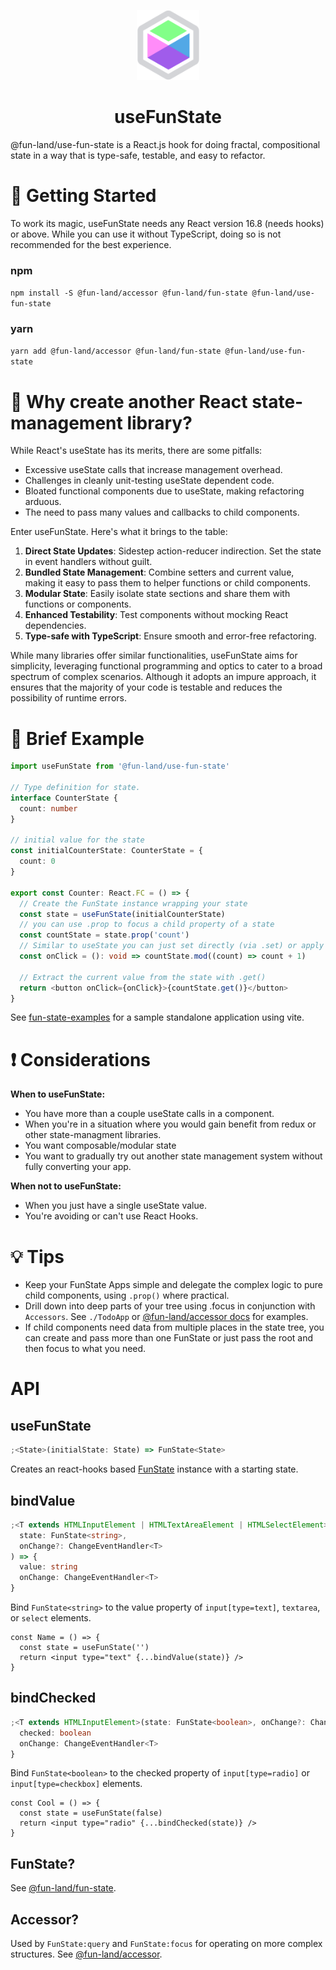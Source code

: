 <p align="center"><img src="docs/logo.svg" alt="" width="100" /></p>
<h1 align="center">useFunState</h1>

@fun-land/use-fun-state is a React.js hook for doing fractal, compositional state in a way that is type-safe,
testable, and easy to refactor.

# 🌱 Getting Started

To work its magic, useFunState needs any React version 16.8 (needs hooks) or above. While you can use it without TypeScript, doing so is not recommended for the best experience.

### npm

`npm install -S @fun-land/accessor @fun-land/fun-state @fun-land/use-fun-state`

### yarn

`yarn add @fun-land/accessor @fun-land/fun-state @fun-land/use-fun-state`

# 🤔 Why create another React state-management library?

While React's useState has its merits, there are some pitfalls:

* Excessive useState calls that increase management overhead.
* Challenges in cleanly unit-testing useState dependent code.
* Bloated functional components due to useState, making refactoring arduous.
* The need to pass many values and callbacks to child components.

Enter useFunState. Here's what it brings to the table:

1. **Direct State Updates**: Sidestep action-reducer indirection. Set the state in event handlers without guilt.
2. **Bundled State Management**: Combine setters and current value, making it easy to pass them to helper functions or child components.
3. **Modular State**: Easily isolate state sections and share them with functions or components.
4. **Enhanced Testability**: Test components without mocking React dependencies.
5. **Type-safe with TypeScript**: Ensure smooth and error-free refactoring.

While many libraries offer similar functionalities, useFunState aims for simplicity, leveraging functional programming and optics to cater to a broad spectrum of complex scenarios. Although it adopts an impure approach, it ensures that the majority of your code is testable and reduces the possibility of runtime errors.

# 🌟 Brief Example

```ts
import useFunState from '@fun-land/use-fun-state'

// Type definition for state.
interface CounterState {
  count: number
}

// initial value for the state
const initialCounterState: CounterState = {
  count: 0
}

export const Counter: React.FC = () => {
  // Create the FunState instance wrapping your state
  const state = useFunState(initialCounterState)
  // you can use .prop to focus a child property of a state
  const countState = state.prop('count')
  // Similar to useState you can just set directly (via .set) or apply function to the current value
  const onClick = (): void => countState.mod((count) => count + 1)

  // Extract the current value from the state with .get()
  return <button onClick={onClick}>{countState.get()}</button>
}
```

See [fun-state-examples](https://github.com/fun-land/fun-land/tree/main/packages/fun-state-examples) for a sample standalone application using vite.

# ❗ Considerations 

**When to useFunState:**

- You have more than a couple useState calls in a component.
- When you're in a situation where you would gain benefit from redux or other state-managment libraries.
- You want composable/modular state
- You want to gradually try out another state management system without fully converting your app.

**When not to useFunState:**

- When you just have a single useState value.
- You're avoiding or can't use React Hooks.

# 💡 Tips

- Keep your FunState Apps simple and delegate the complex logic to pure child components, using `.prop()` where practical.
- Drill down into deep parts of your tree using .focus in conjunction with `Accessors`. See `./TodoApp` or [@fun-land/accessor docs](https://github.com/fun-land/fun-land/blob/main/packages/accessor) for examples.
- If child components need data from multiple places in the state tree, you can create and pass more than one FunState or just pass the root and then focus to what you need.

# API

## useFunState

```ts
;<State>(initialState: State) => FunState<State>
```

Creates an react-hooks based [FunState](../fun-state)</a> instance with a starting state.

## bindValue

```ts
;<T extends HTMLInputElement | HTMLTextAreaElement | HTMLSelectElement>(
  state: FunState<string>,
  onChange?: ChangeEventHandler<T>
) => {
  value: string
  onChange: ChangeEventHandler<T>
}
```

Bind `FunState<string>` to the value property of `input[type=text]`, `textarea`, or `select` elements.

```tsx
const Name = () => {
  const state = useFunState('')
  return <input type="text" {...bindValue(state)} />
}
```

## bindChecked

```ts
;<T extends HTMLInputElement>(state: FunState<boolean>, onChange?: ChangeEventHandler<T>) => {
  checked: boolean
  onChange: ChangeEventHandler<T>
}
```

Bind `FunState<boolean>` to the checked property of `input[type=radio]` or `input[type=checkbox]` elements.

```tsx
const Cool = () => {
  const state = useFunState(false)
  return <input type="radio" {...bindChecked(state)} />
}
```

## FunState?

See [@fun-land/fun-state](../fun-state)</a>.

## Accessor?

Used by `FunState:query` and `FunState:focus` for operating on more complex structures. See [@fun-land/accessor](../accessor).
